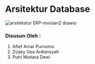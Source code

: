 # Arsitektur Database

![arsitekstur ERP-revisian2  drawio](https://user-images.githubusercontent.com/94371068/233398840-67b39ef9-76f4-42c9-991c-d34eff64b75b.png)

### Disusun Oleh :
1. Afief Amar Purnomo
2. Dzaky Gea Ardiansyah
3. Putri Mutiara Dewi
